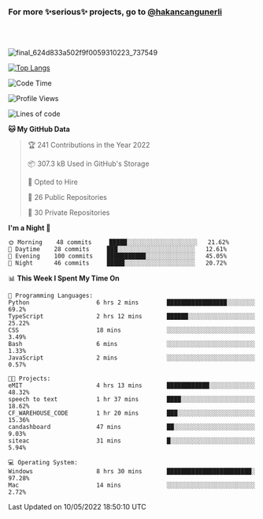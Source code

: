 ### For more ✨serious✨ projects, go to [@hakancangunerli](https://github.com/hakancangunerli)

<br>
<br>


![final_624d833a502f9f0059310223_737549](https://user-images.githubusercontent.com/33205097/161971799-9ce51eed-574a-4cab-ae73-ff67b8fa940f.gif)


[![Top Langs](https://github-readme-stats.vercel.app/api/top-langs/?username=63616e&layout=compact&hide=tex,html,shell,assembly,javascript,C&langs_count=6&exclude_repo=2015-csharp)](https://github.com/anuraghazra/github-readme-stats)


<!--START_SECTION:waka-->
![Code Time](http://img.shields.io/badge/Code%20Time-0-blue)

![Profile Views](http://img.shields.io/badge/Profile%20Views-39-blue)

![Lines of code](https://img.shields.io/badge/From%20Hello%20World%20I%27ve%20Written-190%20Thousand%20lines%20of%20code-blue)

**🐱 My GitHub Data** 

> 🏆 241 Contributions in the Year 2022
 > 
> 📦 307.3 kB Used in GitHub's Storage 
 > 
> 💼 Opted to Hire
 > 
> 📜 26 Public Repositories 
 > 
> 🔑 30 Private Repositories  
 > 
**I'm a Night 🦉** 

```text
🌞 Morning    48 commits     █████░░░░░░░░░░░░░░░░░░░░   21.62% 
🌆 Daytime    28 commits     ███░░░░░░░░░░░░░░░░░░░░░░   12.61% 
🌃 Evening    100 commits    ███████████░░░░░░░░░░░░░░   45.05% 
🌙 Night      46 commits     █████░░░░░░░░░░░░░░░░░░░░   20.72%

```


📊 **This Week I Spent My Time On** 

```text
💬 Programming Languages: 
Python                   6 hrs 2 mins        █████████████████░░░░░░░░   69.2% 
TypeScript               2 hrs 12 mins       ██████░░░░░░░░░░░░░░░░░░░   25.22% 
CSS                      18 mins             ░░░░░░░░░░░░░░░░░░░░░░░░░   3.49% 
Bash                     6 mins              ░░░░░░░░░░░░░░░░░░░░░░░░░   1.33% 
JavaScript               2 mins              ░░░░░░░░░░░░░░░░░░░░░░░░░   0.57%

🐱‍💻 Projects: 
eMIT                     4 hrs 13 mins       ████████████░░░░░░░░░░░░░   48.32% 
speech to text           1 hr 37 mins        ████░░░░░░░░░░░░░░░░░░░░░   18.62% 
CF_WAREHOUSE_CODE        1 hr 20 mins        ███░░░░░░░░░░░░░░░░░░░░░░   15.36% 
candashboard             47 mins             ██░░░░░░░░░░░░░░░░░░░░░░░   9.03% 
siteac                   31 mins             █░░░░░░░░░░░░░░░░░░░░░░░░   5.94%

💻 Operating System: 
Windows                  8 hrs 30 mins       ████████████████████████░   97.28% 
Mac                      14 mins             ░░░░░░░░░░░░░░░░░░░░░░░░░   2.72%

```


 Last Updated on 10/05/2022 18:50:10 UTC
<!--END_SECTION:waka-->


